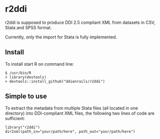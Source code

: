 r2ddi
=====

r2ddi is supposed to produce DDI 2.5 compliant XML from datasets in CSV,
Stata and SPSS format.

Currently, only the import for Stata is fully implemented.

Install
-------

To install start R on command line:

    $ /usr/bin/R 
    > library(devtools)
    > devtools::install_github("ddionrails/r2ddi")

Simple to use
-------------

To extract the metadata from multiple Stata files (all located in one
directory) into DDI-compliant XML files, the following two lines of
code are sufficient:

    library("r2ddi")
    dir2xml(path_in="your/path/here", path_out="your/path/here")

